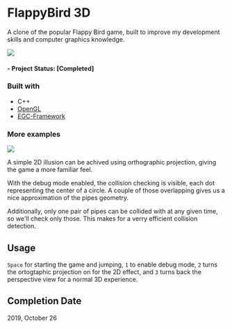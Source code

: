 # FlappyBird 3D
A clone of the popular Flappy Bird game, built to improve my development skills and computer graphics knowledge.

![](Gameplay1.gif)

#### - Project Status: [Completed]

### Built with
  * C++
  * [OpenGL](https://www.opengl.org/)
  * [EGC-Framework](https://github.com/UPB-Graphics/Framework-EGC)
  
### More examples

![](Gameplay2.gif)

A simple 2D illusion can be achived using orthographic projection, giving the game a more familiar feel.

With the debug mode enabled, the collision checking is visible, each dot representing the center of a circle. A couple of those overlapping gives us a nice approximation of the pipes geometry. 

Additionally, only one pair of pipes can be collided with at any given time, so we'll check only those. This makes for a verry efficient collision detection.

## Usage
  `Space` for starting the game and jumping, `1` to enable debug mode, `2` turns the ortogtaphic projection on for the 2D effect, and `3` turns back the perspective view for a normal 3D experience.

## Completion Date
2019, October 26

